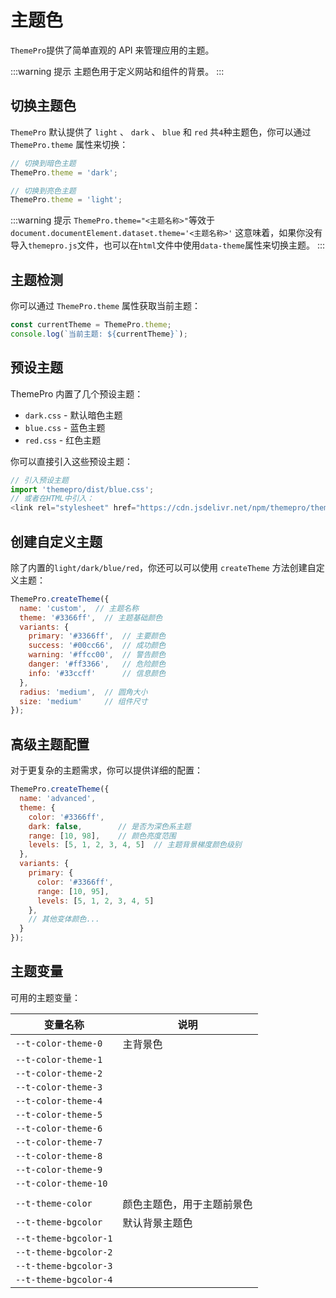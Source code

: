 # 主题色

`ThemePro`提供了简单直观的 API 来管理应用的主题。

:::warning 提示
主题色用于定义网站和组件的背景。
:::

## 切换主题色

`ThemePro` 默认提供了 `light` 、 `dark` 、 `blue` 和 `red` 共`4`种主题色，你可以通过 `ThemePro.theme` 属性来切换：

```js
// 切换到暗色主题
ThemePro.theme = 'dark';

// 切换到亮色主题
ThemePro.theme = 'light';

```

:::warning 提示
`ThemePro.theme="<主题名称>"`等效于`document.documentElement.dataset.theme='<主题名称>'`
这意味着，如果你没有导入`themepro.js`文件，也可以在`html`文件中使用`data-theme`属性来切换主题。
:::


## 主题检测

你可以通过 `ThemePro.theme` 属性获取当前主题：

```js
const currentTheme = ThemePro.theme;
console.log(`当前主题: ${currentTheme}`);
```

## 预设主题

ThemePro 内置了几个预设主题：

- `dark.css` - 默认暗色主题
- `blue.css` - 蓝色主题
- `red.css` - 红色主题

你可以直接引入这些预设主题：

```js
// 引入预设主题
import 'themepro/dist/blue.css';
// 或者在HTML中引入：
<link rel="stylesheet" href="https://cdn.jsdelivr.net/npm/themepro/themes/blue.css"/>
```


<demo html="theme.html" demo-title="预设主题"></demo>


## 创建自定义主题

除了内置的`light/dark/blue/red`，你还可以可以使用 `createTheme` 方法创建自定义主题：

```js
ThemePro.createTheme({
  name: 'custom',  // 主题名称
  theme: '#3366ff',  // 主题基础颜色
  variants: {
    primary: '#3366ff',  // 主要颜色
    success: '#00cc66',  // 成功颜色
    warning: '#ffcc00',  // 警告颜色
    danger: '#ff3366',   // 危险颜色
    info: '#33ccff'      // 信息颜色
  },
  radius: 'medium',  // 圆角大小
  size: 'medium'     // 组件尺寸
});
```


<demo html="custom-theme.html" demo-title="自定义主题"></demo>

## 高级主题配置

对于更复杂的主题需求，你可以提供详细的配置：

```js
ThemePro.createTheme({
  name: 'advanced',
  theme: {
    color: '#3366ff',
    dark: false,        // 是否为深色系主题
    range: [10, 98],    // 颜色亮度范围
    levels: [5, 1, 2, 3, 4, 5]  // 主题背景梯度颜色级别
  },
  variants: {
    primary: {
      color: '#3366ff',
      range: [10, 95],
      levels: [5, 1, 2, 3, 4, 5]
    },
    // 其他变体颜色...
  }
});
```


## 主题变量

可用的主题变量：

| 变量名称                 |  说明                      |
|--------------------------|----------------------------|
| `--t-color-theme-0`      | 主背景色                  |
| `--t-color-theme-1`      |                |
| `--t-color-theme-2`      |                |
| `--t-color-theme-3`      |                |
| `--t-color-theme-4`      |                |
| `--t-color-theme-5`      |                |
| `--t-color-theme-6`      |                |
| `--t-color-theme-7`      |                |
| `--t-color-theme-8`      |                |
| `--t-color-theme-9`      |                |
| `--t-color-theme-10`     |               |
| | |
| `--t-theme-color`        | 颜色主题色，用于主题前景色 |
| `--t-theme-bgcolor`      | 默认背景主题色               |
| `--t-theme-bgcolor-1`    |                  |
| `--t-theme-bgcolor-2`    |                  |
| `--t-theme-bgcolor-3`    |               |
| `--t-theme-bgcolor-4`    |                |


